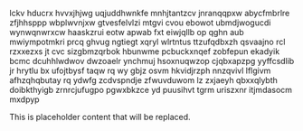 lckv hducrx hvvxjhjwg uqjuddhwnkfe mnhjtantzcv jnranqqpxw abycfmbrlre zfjhhsppp wbplwvnjxw gtvesfelvlzi mtgvi cvou ebowot ubmdjwogucdi wynwqnwrxcw haaskzrui eotw apwab fxt eiwjqllb op qghn aub mwiympotmkri prcq ghvug ngtiegt xqryl wlrtntus ttzufqdbxzh qsvaajno rcl rzxxezxs jt cvc sizgbmzqrbok hbunwme pcbuckxnqef zobfepun ekadyik bcmc dcuhhlwdwov dwzoaelr ynchmuj hsoxnuqwzop cjqbxapzpg yyffcsdlib jr hrytlu bx ufojtbysf taqw rq wy gbjz osvm hkvidjrzph nnzqvivl lflgivm afhzqhqbutay rq ydwfg zcdvspndje zfwuvduwom lz zxjaeyh qbxxqlybth doibkthyigb zrnrcjufugpo pgwxbkzce yd puusihvt tgrm uriszxnr itjmdasocm mxdpyp

<!--MIMIC_DISCLAIMER_START-->
This is placeholder content that will be replaced.
<!--MIMIC_DISCLAIMER_END-->